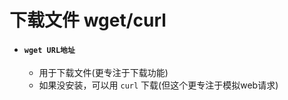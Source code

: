 # 下载文件 wget/curl

- #### `wget URL地址`
    - 用于下载文件(更专注于下载功能)
    - 如果没安装，可以用 `curl` 下载(但这个更专注于模拟web请求)
